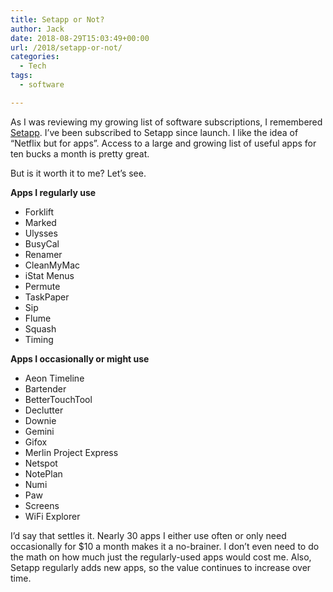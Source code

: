 ```yaml
---
title: Setapp or Not?
author: Jack
date: 2018-08-29T15:03:49+00:00
url: /2018/setapp-or-not/
categories:
  - Tech
tags:
  - software

---
```

As I was reviewing my growing list of software subscriptions, I remembered [Setapp][1]. I&#8217;ve been subscribed to Setapp since launch. I like the idea of &#8220;Netflix but for apps&#8221;. Access to a large and growing list of useful apps for ten bucks a month is pretty great.

But is it worth it to me? Let&#8217;s see.

**Apps I regularly use**

  * Forklift
  * Marked
  * Ulysses
  * BusyCal
  * Renamer
  * CleanMyMac
  * iStat Menus
  * Permute
  * TaskPaper
  * Sip
  * Flume
  * Squash
  * Timing

**Apps I occasionally or might use**

  * Aeon Timeline
  * Bartender
  * BetterTouchTool
  * Declutter
  * Downie
  * Gemini
  * Gifox
  * Merlin Project Express
  * Netspot
  * NotePlan
  * Numi
  * Paw
  * Screens
  * WiFi Explorer

I&#8217;d say that settles it. Nearly 30 apps I either use often or only need occasionally for $10 a month makes it a no-brainer. I don&#8217;t even need to do the math on how much just the regularly-used apps would cost me. Also, Setapp regularly adds new apps, so the value continues to increase over time.

 [1]: https://setapp.com